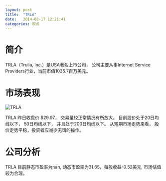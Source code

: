 ```yaml
---
layout: post
title:  "TRLA"
date:   2014-02-17 12:21:41
categories: 观点
---
```


# 简介
TRLA（Trulia, Inc.）是USA著名上市公司，
公司主要从事Internet Service Providers行业，当前市值1035.7百万美元。

# 市场表现

![TRLA](http://finviz.com/chart.ashx?t=TRLA&ty=c&ta=1&p=d&s=l)

TRLA 昨日收盘价 $29.97，
交易量较正常情况有所放大。
目前股价处于20日均线以下，
50日均线以下，
并且处于200日均线以下。
从短期市场走势来看，
股价走势平稳，投资者应减少无谓的操作。

# 公司分析
TRLA 目前静态市盈率为nan, 动态市盈率为31.65，每股收益-0.52美元,
市场估值较为合理。
